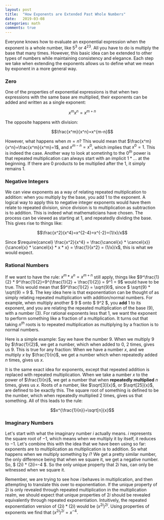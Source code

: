 ```yaml
---
layout: post
title:  "How Exponents are Extended Past Whole Numbers"
date:   2019-03-08
categories: math
comments: true
---
```


Everyone knows how to evaluate an exponential expression when the exponent is a whole number, like $5^3$ or $4^{23}$.  All you have to do is multiply the base that many times.  However, this basic idea can be extended to other types of numbers while maintaining consistency and elegance.  Each step we take when extending the exponents allows us to define what we mean by exponent in a more general way.

### Zero

One of the properties of exponential expressions is that when two expressions with the same base are multiplied, their exponents can be added and written as a single exponent:

$$x^mx^n=x^{m+n}$$

The opposite happens with division:

$$\frac{x^m}{x^n}=x^{m-n}$$

However, what happens when $m=n$?  This would mean that $\frac{x^m}{x^n}=\frac{x^m}{x^m}=1$, and $x^{m-n}=x^0$, which implies that $x^0=1$.  This is indeed the case.  Another way to look at sometinhg to the $0^{th}$ power is that repeated multiplication can always start with an implicit $1*...$ at the beginning.  If there are 0 products to be multiplied after the $1$, it simply remains $1$.

### Negative Integers

We can view exponents as a way of relating repeated multiplication to addition: when you multiply by the base, you add $1$ to the exponent.  A logical way to apply this to negative integer exponents would have them relate to repeated division, since division is to multiplication as subtraction is to addition.  This is indeed what mathematicians have chosen.  The process can be viewed as starting at 1, and repeatedly dividing the base.  This gives rise to things like:

$$\frac{x^2}{x^4}=x^{2-4}=x^{-2}=(1/x)/x$$

Since $\require{cancel} \frac{x^2}{x^4} = \frac{\cancel{x} * \cancel{x}}{\cancel{x} * \cancel{x} * x * x} = \frac{1}{x^2} = (1/x)/x$, this is what we would expect.

### Rational Numbers

If we want to have the rule: $x^m*x^n=x^{m+n}$ still apply, things like $9^\frac{1}{2} * 9^\frac{1}{2}=9^{\frac{1}{2} + \frac{1}{2}} = 9^1 = 9$ would have to be true.  This would mean that $9^\frac{1}{2} = \sqrt{9}$, since $ \sqrt{9} * \sqrt{9} = 9 $.  The key idea here is that exponentiation can be thought of as simply relating repeated multiplication with addition/normal numbers.  For example, when multiply another $ 9 $ onto $ 9^2 $, you **add** $1$ to its exponent, and you are relating the repeated multiplication of the base ($9$), with a number ($3$).  For rational exponents less that $1$, we want the exponent to perform something like a fraction of a multiplication.  It turns out that taking $n^{th}$ roots is to repeated multiplication as multiplying by a fraction is to normal numbers.

Here is a simple example: Say we have the number $9$.  When we multiply 9 by $\frac{1}{2}$, we get a number, which when added to $0$, $2$ times, gives us $9$.  This is true for any fraction:  When we have a number $x$, and we multiply $x$ by $\frac{1}{n}$, we get a number which when repeatedly added $n$ times, gives us $x$.

It is the same exact idea for exponents, except that repeated addition is replaced with repeated multiplication.  When we take a number $x$ to the power of $\frac{1}{n}$, we get a number that when **repeatedly multiplied** $n$ times, gives us $x$.  Roots of a number, like $\sqrt[3]{x}$, or $\sqrt[25]{x}$, are defined to be exactly this.  The square root of something is defined to be the number, which when repeatedly multiplied 2 times, gives us that something.  All of this leads to the rule:

$$x^{\frac{1}{n}}=\sqrt[n]{x}$$

### Imaginary Numbers

Let's start with what the imaginary number $i$ actually means.  $i$ represents the square root of $-1$, which means when we multiply it by itself, it reduces to $-1$.  Let's combine this with the idea that we have been using so far: exponents are to multiplication as multiplication is to addition.  So what happens when we multiply something by $i$?  We get a pretty similar number, the only difference being that when we square it, we get a negative number.  So, $ (2i) * (2i)=-4 $.  So the only unique property that $2i$ has, can only be witnessed when we square it.

Remember, we are trying to see how $i$ behaves in multiplication, and then attempting to translate this over to exponentiation.  If the unique property of $2i$ is only revealed through repeated multiplication in the multiplication realm, we should expect that unique properties of $2i$ should be revealed equivalently through repeated exponentiation.  Intuitively, the repeated exponentiation version of $(2i)*(2i)$ would be $(x^{2i})^{2i}$.  Using properties of exponents we find that $(x^{2i})^{2i}=x^{-4}$.